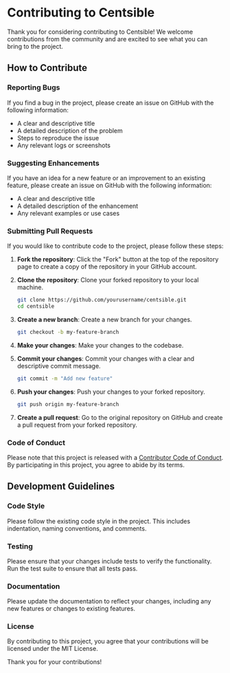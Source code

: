 # Contributing to Centsible

Thank you for considering contributing to Centsible! We welcome contributions from the community and are excited to see what you can bring to the project.

## How to Contribute

### Reporting Bugs

If you find a bug in the project, please create an issue on GitHub with the following information:

- A clear and descriptive title
- A detailed description of the problem
- Steps to reproduce the issue
- Any relevant logs or screenshots

### Suggesting Enhancements

If you have an idea for a new feature or an improvement to an existing feature, please create an issue on GitHub with the following information:

- A clear and descriptive title
- A detailed description of the enhancement
- Any relevant examples or use cases

### Submitting Pull Requests

If you would like to contribute code to the project, please follow these steps:

1. **Fork the repository**: Click the "Fork" button at the top of the repository page to create a copy of the repository in your GitHub account.

2. **Clone the repository**: Clone your forked repository to your local machine.

    ```bash
    git clone https://github.com/yourusername/centsible.git
    cd centsible
    ```

3. **Create a new branch**: Create a new branch for your changes.

    ```bash
    git checkout -b my-feature-branch
    ```

4. **Make your changes**: Make your changes to the codebase.

5. **Commit your changes**: Commit your changes with a clear and descriptive commit message.

    ```bash
    git commit -m "Add new feature"
    ```

6. **Push your changes**: Push your changes to your forked repository.

    ```bash
    git push origin my-feature-branch
    ```

7. **Create a pull request**: Go to the original repository on GitHub and create a pull request from your forked repository.

### Code of Conduct

Please note that this project is released with a [Contributor Code of Conduct](./CODE_OF_CONDUCT.md). By participating in this project, you agree to abide by its terms.

## Development Guidelines

### Code Style

Please follow the existing code style in the project. This includes indentation, naming conventions, and comments.

### Testing

Please ensure that your changes include tests to verify the functionality. Run the test suite to ensure that all tests pass.

### Documentation

Please update the documentation to reflect your changes, including any new features or changes to existing features.

### License

By contributing to this project, you agree that your contributions will be licensed under the MIT License.

Thank you for your contributions!
